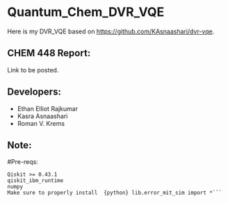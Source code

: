 # Quantum_Chem_DVR_VQE
Here is my DVR_VQE based on https://github.com/KAsnaashari/dvr-vqe. 

## CHEM 448 Report: 
Link to be posted. 


## Developers:
* Ethan Elliot Rajkumar 
* Kasra Asnaashari
* Roman V. Krems


## Note: 
#Pre-reqs: 
```{python}
Qiskit >= 0.43.1
qiskit_ibm_runtime 
numpy
Make sure to properly install  {python} lib.error_mit_sim import *```

